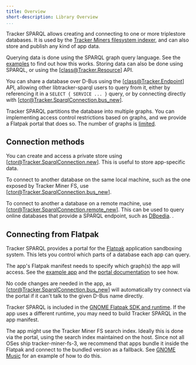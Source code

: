 ```yaml
---
title: Overview
short-description: Library Overview
...
```


Tracker SPARQL allows creating and connecting to one or more
triplestore databases. It is used by the
[Tracker Miners filesystem indexer](https://gitlab.gnome.org/GNOME/tracker-miners/),
and can also store and publish any kind of app data.

Querying data is done using the SPARQL graph query language. See the
[examples](examples.html) to find out how this works.
Storing data can also be done using SPARQL, or using the [class@Tracker.Resource]
API.

You can share a database over D-Bus using the [class@Tracker.Endpoint] API,
allowing other libtracker-sparql users to query from it, either
by referencing it in a `SELECT { SERVICE ... }` query, or by connecting
directly with [ctor@Tracker.SparqlConnection.bus_new].

Tracker SPARQL partitions the database into multiple graphs.
You can implementing access control restrictions based on
graphs, and we provide a Flatpak portal that does so.
The number of graphs is [limited](limits.html).

## Connection methods

You can create and access a private store using
[ctor@Tracker.SparqlConnection.new]. This is useful to store
app-specific data.

To connect to another database on the same local machine, such as the
one exposed by Tracker Miner FS, use [ctor@Tracker.SparqlConnection.bus_new].

To connect to another a database on a remote machine, use
[ctor@Tracker.SparqlConnection.remote_new]. This can be used to query online
databases that provide a SPARQL endpoint, such as [DBpedia](https://wiki.dbpedia.org/about).
        .
## Connecting from Flatpak

Tracker SPARQL provides a portal for the [Flatpak](https://flatpak.org/)
application sandboxing system. This lets you control which parts of a
database each app can query.

The app's Flatpak manifest needs to specify which graph(s) the app will
access. See the [example app](https://gitlab.gnome.org/GNOME/tracker/-/blob/master/examples/flatpak/org.example.TrackerSandbox.json)
and the [portal documentation](https://gnome.pages.gitlab.gnome.org/tracker/docs/commandline/#tracker-xdg-portal-3) to see how.

No code changes are needed in the app, as [ctor@Tracker.SparqlConnection.bus_new]
will automatically try connect via the portal if it can't talk to the
given D-Bus name directly.

Tracker SPARQL is included in the
[GNOME Flatpak SDK and runtime](https://docs.flatpak.org/en/latest/available-runtimes.html#gnome).
If the app uses a different runtime, you may need to build Tracker
SPARQL in the app manifest.

The app might use the Tracker Miner FS search index. Ideally this is done via the portal,
using the search index maintained on the host. Since not all OSes ship tracker-miner-fs-3,
we recommend that apps bundle it inside the Flatpak and connect to the bundled version as
a fallback. See [GNOME Music](https://gitlab.gnome.org/GNOME/gnome-music/)
for an example of how to do this.
